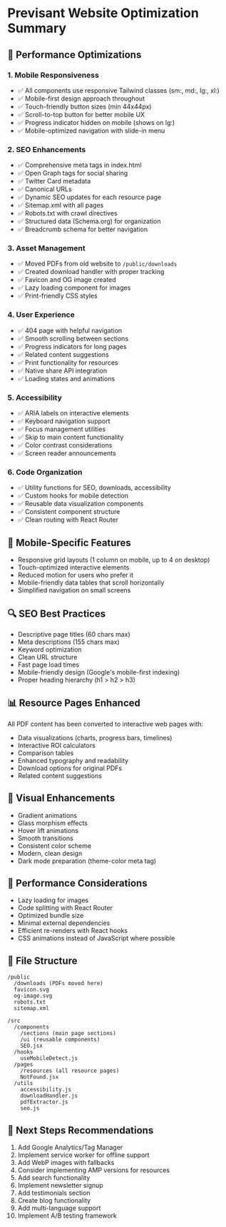 # Previsant Website Optimization Summary

## 🚀 Performance Optimizations

### 1. **Mobile Responsiveness**
- ✅ All components use responsive Tailwind classes (sm:, md:, lg:, xl:)
- ✅ Mobile-first design approach throughout
- ✅ Touch-friendly button sizes (min 44x44px)
- ✅ Scroll-to-top button for better mobile UX
- ✅ Progress indicator hidden on mobile (shows on lg:)
- ✅ Mobile-optimized navigation with slide-in menu

### 2. **SEO Enhancements**
- ✅ Comprehensive meta tags in index.html
- ✅ Open Graph tags for social sharing
- ✅ Twitter Card metadata
- ✅ Canonical URLs
- ✅ Dynamic SEO updates for each resource page
- ✅ Sitemap.xml with all pages
- ✅ Robots.txt with crawl directives
- ✅ Structured data (Schema.org) for organization
- ✅ Breadcrumb schema for better navigation

### 3. **Asset Management**
- ✅ Moved PDFs from old website to `/public/downloads`
- ✅ Created download handler with proper tracking
- ✅ Favicon and OG image created
- ✅ Lazy loading component for images
- ✅ Print-friendly CSS styles

### 4. **User Experience**
- ✅ 404 page with helpful navigation
- ✅ Smooth scrolling between sections
- ✅ Progress indicators for long pages
- ✅ Related content suggestions
- ✅ Print functionality for resources
- ✅ Native share API integration
- ✅ Loading states and animations

### 5. **Accessibility**
- ✅ ARIA labels on interactive elements
- ✅ Keyboard navigation support
- ✅ Focus management utilities
- ✅ Skip to main content functionality
- ✅ Color contrast considerations
- ✅ Screen reader announcements

### 6. **Code Organization**
- ✅ Utility functions for SEO, downloads, accessibility
- ✅ Custom hooks for mobile detection
- ✅ Reusable data visualization components
- ✅ Consistent component structure
- ✅ Clean routing with React Router

## 📱 Mobile-Specific Features
- Responsive grid layouts (1 column on mobile, up to 4 on desktop)
- Touch-optimized interactive elements
- Reduced motion for users who prefer it
- Mobile-friendly data tables that scroll horizontally
- Simplified navigation on small screens

## 🔍 SEO Best Practices
- Descriptive page titles (60 chars max)
- Meta descriptions (155 chars max)
- Keyword optimization
- Clean URL structure
- Fast page load times
- Mobile-friendly design (Google's mobile-first indexing)
- Proper heading hierarchy (h1 > h2 > h3)

## 📊 Resource Pages Enhanced
All PDF content has been converted to interactive web pages with:
- Data visualizations (charts, progress bars, timelines)
- Interactive ROI calculators
- Comparison tables
- Enhanced typography and readability
- Download options for original PDFs
- Related content suggestions

## 🎨 Visual Enhancements
- Gradient animations
- Glass morphism effects
- Hover lift animations
- Smooth transitions
- Consistent color scheme
- Modern, clean design
- Dark mode preparation (theme-color meta tag)

## 🚦 Performance Considerations
- Lazy loading for images
- Code splitting with React Router
- Optimized bundle size
- Minimal external dependencies
- Efficient re-renders with React hooks
- CSS animations instead of JavaScript where possible

## 📄 File Structure
```
/public
  /downloads (PDFs moved here)
  favicon.svg
  og-image.svg
  robots.txt
  sitemap.xml
  
/src
  /components
    /sections (main page sections)
    /ui (reusable components)
    SEO.jsx
  /hooks
    useMobileDetect.js
  /pages
    /resources (all resource pages)
    NotFound.jsx
  /utils
    accessibility.js
    downloadHandler.js
    pdfExtractor.js
    seo.js
```

## 🔧 Next Steps Recommendations
1. Add Google Analytics/Tag Manager
2. Implement service worker for offline support
3. Add WebP images with fallbacks
4. Consider implementing AMP versions for resources
5. Add search functionality
6. Implement newsletter signup
7. Add testimonials section
8. Create blog functionality
9. Add multi-language support
10. Implement A/B testing framework